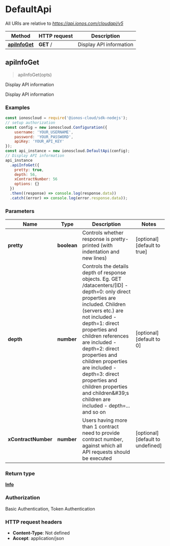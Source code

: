 # DefaultApi

All URIs are relative to *https://api.ionos.com/cloudapi/v5*

| Method | HTTP request | Description |
| ------ | ------------ | ----------- |
| [**apiInfoGet**](DefaultApi.md#apiInfoGet) | **GET** / | Display API information |


## apiInfoGet

> <Info> apiInfoGet(opts)

Display API information

Display API information

### Examples

```javascript
const ionoscloud = require('@ionos-cloud/sdk-nodejs');
// setup authorization
const config = new ionoscloud.Configuration({
    username: 'YOUR_USERNAME',
    password: 'YOUR_PASSWORD',
    apiKey: 'YOUR_API_KEY'
});
const api_instance = new ionoscloud.DefaultApi(config);
// Display API information
api_instance
  .apiInfoGet({
    pretty: true,
    depth: 56,
    xContractNumber: 56
    options: {}
  })
  .then((response) => console.log(response.data))
  .catch((error) => console.log(error.response.data));
```

### Parameters

| Name | Type | Description | Notes |
| ---- | ---- | ----------- | ----- |
| **pretty** | **boolean** | Controls whether response is pretty-printed (with indentation and new lines) | [optional][default to true] |
| **depth** | **number** | Controls the details depth of response objects.  Eg. GET /datacenters/[ID]  - depth&#x3D;0: only direct properties are included. Children (servers etc.) are not included  - depth&#x3D;1: direct properties and children references are included  - depth&#x3D;2: direct properties and children properties are included  - depth&#x3D;3: direct properties and children properties and children\&#39;s children are included  - depth&#x3D;... and so on | [optional][default to 0] |
| **xContractNumber** | **number** | Users having more than 1 contract need to provide contract number, against which all API requests should be executed | [optional][default to undefined] |

### Return type

[**Info**](Info.md)

### Authorization

Basic Authentication, Token Authentication

### HTTP request headers

- **Content-Type**: Not defined
- **Accept**: application/json

